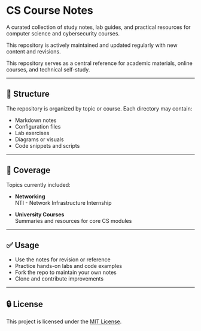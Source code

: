 # CS Course Notes

A curated collection of study notes, lab guides, and practical resources for computer science and cybersecurity courses.

This repository is actively maintained and updated regularly with new content and revisions.

This repository serves as a central reference for academic materials, online courses, and technical self-study.

---

## 📂 Structure

The repository is organized by topic or course. Each directory may contain:

- Markdown notes
- Configuration files
- Lab exercises
- Diagrams or visuals
- Code snippets and scripts

---

## 📘 Coverage

Topics currently included:

- **Networking**  
NTI - Network Infrastructure Internship

- **University Courses**  
  Summaries and resources for core CS modules

---

## ✅ Usage

- Use the notes for revision or reference
- Practice hands-on labs and code examples
- Fork the repo to maintain your own notes
- Clone and contribute improvements

---

## 🔒 License

This project is licensed under the [MIT License](./LICENSE).
